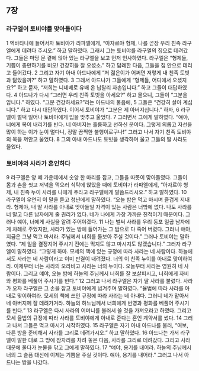 ## 7장
### 라구엘이 토비야를 맞아들이다
1 엑바타나에 들어서자 토비야가 라파엘에게, “아자르야 형제, 나를 곧장 우리 친족 라구엘에게 데려다 주시오.” 하고 말하였다. 그래서 그는 토비야를 라구엘의 집으로 데려갔다. 그들은 마당 문 곁에 앉아 있는 라구엘을 보고 먼저 인사하였다. 라구엘은 “형제들, 기쁨이 충만하기를 비오! 건강히들 잘 오셨소.” 하고 답례한 다음, 그들을 집 안으로 데리고 들어갔다.
2 그리고 자기 아내 아드나에게 “저 젊은이가 어쩌면 저렇게 내 친족 토빗과 닮았을까?” 하고 말하였다.
3 그래서 아드나가 그들에게 “형제들, 어디에서 오셨지요?” 하고 묻자, “저희는 니네베로 유배 온 납탈리 자손입니다.” 하고 그들이 대답하였다.
4 아드나가 다시 “그러면 우리 친족 토빗을 아세요?” 하고 물으니, 그들이 “그분을 압니다.” 하였다. “그분 건강하세요?”라는 아드나의 물음에,
5 그들은 “건강히 살아 계십니다.” 하고 다시 대답하였다. 이어서 토비야가 “그분은 제 아버지십니다.” 하자,
6 라구엘이 벌떡 일어나 토비야에게 입을 맞추고 울었다.
7 그러면서 그에게 말하였다. “얘야, 너에게 복이 내리기를 빈다. 네 아버지는 훌륭하고 선하신 분이다. 그렇게 의롭고 자선을 많이 하는 이가 눈이 멀다니, 정말 끔찍한 불행이로구나!” 그러고 나서 자기 친족 토비야의 목을 껴안고 울었다.
8 그의 아내 아드나도 토빗을 생각하며 울고 그들의 딸 사라도 울었다.
### 토비야와 사라가 혼인하다
9 라구엘은 양 떼 가운데에서 숫양 한 마리를 잡고, 그들을 따뜻이 맞아들였다. 그들이 몸과 손을 씻고 저녁을 먹으러 식탁에 앉았을 때에 토비야가 라파엘에게, “아자르야 형제, 내 친족 누이 사라를 나에게 주라고 라구엘에게 말씀드리시오.” 하고 말하였다.
10 라구엘이 우연히 이 말을 듣고 청년에게 말하였다. “오늘 밤은 먹고 마시며 즐겁게 지내라. 형제야, 내 딸 사라를 아내로 맞아들일 자격이 있는 사람은 너밖에 없다. 나도 사라를 너 말고 다른 남자에게 줄 권리가 없다. 네가 나에게 가장 가까운 친척이기 때문이다. 그러나 얘야, 너에게 사실을 알려 주어야겠다.
11 나는 벌써 사라를 우리 동포 일곱 남자에게 차례로 주었지만, 사라가 있는 방에 들어가는 그 밤으로 다 죽어 버렸다. 그러니 얘야, 지금은 그냥 먹고 마셔라. 주님께서 너희를 돌보아 주실 것이다.” 그러나 토비야는 말하였다. “제 일을 결정지어 주시기 전에는 먹지도 않고 마시지도 않겠습니다.” 그러자 라구엘이 말하였다. “그렇게 하마. 모세의 책에 있는 규정에 따라 사라는 네 사람이다. 하늘에서도 사라는 네 사람이라고 이미 판결이 내려졌다. 너의 이 친족 누이를 아내로 맞이하여라. 이제부터 너는 사라의 오라비고 사라는 너의 누이다. 오늘부터 사라는 영원히 네 사람이다. 그리고 얘야, 오늘 밤에 하늘의 주님께서 너희를 잘 보살피시고, 너희에게 자비와 평화를 베풀어 주시기를 빈다.”
12 그러고 나서 라구엘은 자기 딸 사라를 불렀다. 사라가 오자 라구엘은 그 손을 잡고 토비야에게 넘겨주며 말하였다. “율법에 따라 사라를 아내로 맞이하여라. 모세의 책에 쓰인 규정에 따라 사라는 네 아내다. 그러니 네가 맡아서 네 아버지께 잘 데려가거라. 하늘의 하느님께서 너희에게 번영과 평화를 베풀어 주시기를 빈다.”
13 라구엘은 다시 사라의 어머니를 불러서 쓸 것을 가져오라고 하였다. 그리고 모세 율법의 규정에 따라 사라를 토비야에게 아내로 준다는 혼인 계약서를 썼다.
14 그러고 나서 그들은 먹고 마시기 시작하였다.
15 라구엘은 자기 아내 아드나를 불러, “여보, 다른 방을 준비해서 사라를 그리로 데려가시오.” 하고 말하였다.
16 아드나는 가서 라구엘이 말한 대로 그 방에 잠자리를 차려 놓은 다음, 사라를 그리로 데려갔다. 그리고 사라 때문에 울다가 눈물을 닦고 그에게 말하였다.
17 “얘야, 용기를 내어라. 하늘의 주님께서 너의 그 슬픔 대신에 이제는 기쁨을 주실 것이다. 얘야, 용기를 내어라.” 그러고 나서 아드나는 방을 나갔다.
